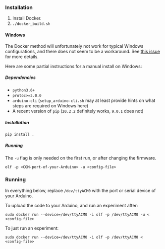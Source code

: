 
### Installation

1. Install Docker.
2. `./docker_build.sh`

#### Windows 
The Docker method will unfortunately not work for typical Windows
configurations, and there does not seem to be a workaround. See 
[this issue](https://github.com/docker/for-win/issues/1018) for more details.

Here are some partial instructions for a manual install on Windows:

##### Dependencies 
- `python3.6+`
- `protoc>=3.0.0`
- `arduino-cli` (`setup_arduino-cli.sh` may at least provide hints on what steps
   are required on Windows here)
- A recent version of `pip` (`20.2.2` definitely works, `9.0.1` does not)

##### Installation
```
pip install .
```
##### Running
The `-u` flag is only needed on the first run, or after changing the firmware.
```
olf -p <COM-port-of-your-Arduino> -u <config-file>
```

### Running

In everything below, replace `/dev/ttyACM0` with the port or serial device of
your Arduino.

To upload the code to your Arduino, and run an experiment after:
```
sudo docker run --device=/dev/ttyACM0 -i olf -p /dev/ttyACM0 -u < <config-file>
```

To just run an experiment:
```
sudo docker run --device=/dev/ttyACM0 -i olf -p /dev/ttyACM0 < <config-file>
```
